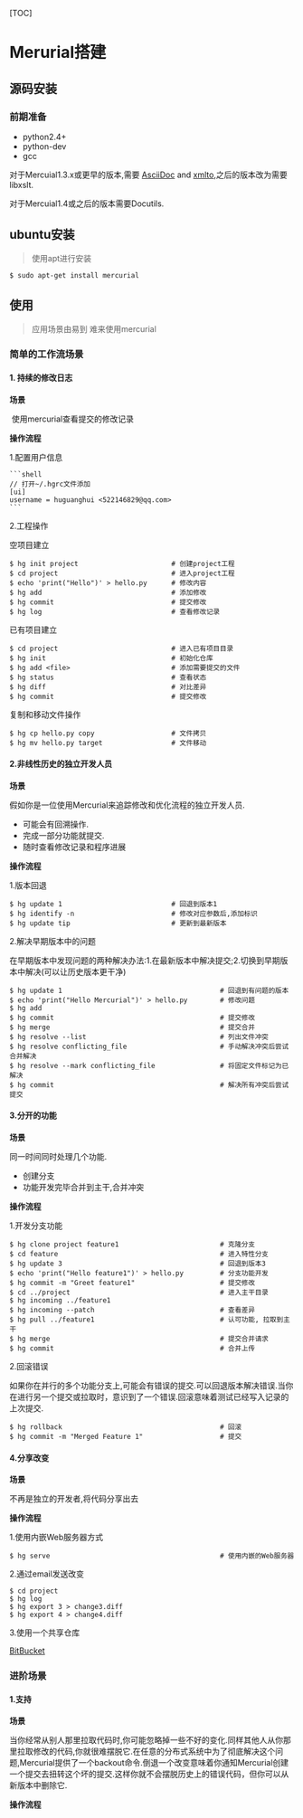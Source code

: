 [TOC]

# Merurial搭建

## 源码安装

### 前期准备

- python2.4+
- python-dev
- gcc

对于Mercuial1.3.x或更早的版本,需要 [AsciiDoc](http://www.methods.co.nz/asciidoc/) and [xmlto](https://fedorahosted.org/xmlto/),之后的版本改为需要 libxslt.

对于Mercuial1.4或之后的版本需要Docutils.

## ubuntu安装

> 使用apt进行安装

```shell
$ sudo apt-get install mercurial
```

## 使用

> 应用场景由易到 难来使用mercurial

### 简单的工作流场景

#### 1. 持续的修改日志

**场景**

​	使用mercurial查看提交的修改记录

**操作流程**

 1.配置用户信息

    ```shell
    // 打开~/.hgrc文件添加
    [ui]
    username = huguanghui <522146829@qq.com>
    ```

2.工程操作

空项目建立

```shell
$ hg init project      					# 创建project工程
$ cd project							# 进入project工程
$ echo 'print("Hello")' > hello.py   	# 修改内容
$ hg add								# 添加修改
$ hg commit								# 提交修改
$ hg log  								# 查看修改记录
```

已有项目建立

```shell
$ cd project							# 进入已有项目目录
$ hg init 								# 初始化仓库
$ hg add <file>                         # 添加需要提交的文件
$ hg status								# 查看状态
$ hg diff								# 对比差异
$ hg commit                             # 提交修改
```

复制和移动文件操作

```shell
$ hg cp hello.py copy     				# 文件拷贝
$ hg mv hello.py target					# 文件移动
```

#### 2.非线性历史的独立开发人员

**场景**

假如你是一位使用Mercurial来追踪修改和优化流程的独立开发人员.

- 可能会有回溯操作.
- 完成一部分功能就提交.
- 随时查看修改记录和程序进展

**操作流程**

1.版本回退

```shell
$ hg update 1                       	# 回退到版本1
$ hg identify -n						# 修改对应参数后,添加标识
$ hg update tip							# 更新到最新版本
```

2.解决早期版本中的问题

在早期版本中发现问题的两种解决办法:1.在最新版本中解决提交;2.切换到早期版本中解决(可以让历史版本更干净)

```shell
$ hg update 1              							# 回退到有问题的版本
$ echo 'print("Hello Mercurial")' > hello.py		# 修改问题
$ hg add 
$ hg commit											# 提交修改
$ hg merge 											# 提交合并
$ hg resolve --list									# 列出文件冲突
$ hg resolve conflicting_file						# 手动解决冲突后尝试合并解决
$ hg resolve --mark conflicting_file                # 将固定文件标记为已解决
$ hg commit 										# 解决所有冲突后尝试提交
```

#### 3.分开的功能

**场景**

同一时间同时处理几个功能.

- 创建分支
- 功能开发完毕合并到主干,合并冲突

**操作流程**

1.开发分支功能

```shell
$ hg clone project feature1       					# 克隆分支
$ cd feature										# 进入特性分支
$ hg update 3									 	# 回退到版本3
$ echo 'print("Hello feature1")' > hello.py			# 分支功能开发
$ hg commit -m "Greet feature1"						# 提交修改
$ cd ../project										# 进入主干目录
$ hg incoming ../feature1
$ hg incoming --patch								# 查看差异
$ hg pull ../feature1								# 认可功能, 拉取到主干
$ hg merge											# 提交合并请求
$ hg commit											# 合并上传
```

2.回滚错误

如果你在并行的多个功能分支上,可能会有错误的提交.可以回退版本解决错误.当你在进行另一个提交或拉取时，意识到了一个错误.回滚意味着测试已经写入记录的上次提交.

```shell
$ hg rollback 										# 回滚
$ hg commit -m "Merged Feature 1"					# 提交
```

#### 4.分享改变

**场景**

不再是独立的开发者,将代码分享出去

**操作流程**

1.使用内嵌Web服务器方式

```shell
$ hg serve                               			# 使用内嵌的Web服务器
```

2.通过email发送改变

```shell
$ cd project
$ hg log
$ hg export 3 > change3.diff
$ hg export 4 > change4.diff
```

3.使用一个共享仓库

[BitBucket](http://bitbucket.org/)

### 进阶场景

#### 1.支持

**场景**

当你经常从别人那里拉取代码时,你可能忽略掉一些不好的变化.同样其他人从你那里拉取修改的代码,你就很难摆脱它.在任意的分布式系统中为了彻底解决这个问题,Mercurial提供了一个backout命令.倒退一个改变意味着你通知Mercurial创建一个提交去扭转这个坏的提交.这样你就不会摆脱历史上的错误代码，但你可以从新版本中删除它.

**操作流程**